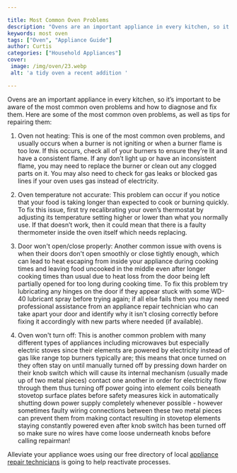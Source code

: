 ```yaml
---

title: Most Common Oven Problems
description: "Ovens are an important appliance in every kitchen, so it’s important to be aware of the most common oven problems and how to diagn...see more detail"
keywords: most oven
tags: ["Oven", "Appliance Guide"]
author: Curtis
categories: ["Household Appliances"]
cover: 
 image: /img/oven/23.webp
 alt: 'a tidy oven a recent addition '

---
```


Ovens are an important appliance in every kitchen, so it’s important to be aware of the most common oven problems and how to diagnose and fix them. Here are some of the most common oven problems, as well as tips for repairing them:

1. Oven not heating: This is one of the most common oven problems, and usually occurs when a burner is not igniting or when a burner flame is too low. If this occurs, check all of your burners to ensure they’re lit and have a consistent flame. If any don’t light up or have an inconsistent flame, you may need to replace the burner or clean out any clogged parts on it. You may also need to check for gas leaks or blocked gas lines if your oven uses gas instead of electricity.

2. Oven temperature not accurate: This problem can occur if you notice that your food is taking longer than expected to cook or burning quickly. To fix this issue, first try recalibrating your oven’s thermostat by adjusting its temperature setting higher or lower than what you normally use. If that doesn’t work, then it could mean that there is a faulty thermometer inside the oven itself which needs replacing.

3. Door won't open/close properly: Another common issue with ovens is when their doors don't open smoothly or close tightly enough, which can lead to heat escaping from inside your appliance during cooking times and leaving food uncooked in the middle even after longer cooking times than usual due to heat loss from the door being left partially opened for too long during cooking time. To fix this problem try lubricating any hinges on the door if they appear stuck with some WD-40 lubricant spray before trying again; if all else fails then you may need professional assistance from an appliance repair technician who can take apart your door and identify why it isn't closing correctly before fixing it accordingly with new parts where needed (if available). 

4. Oven won't turn off: This is another common problem with many different types of appliances including microwaves but especially electric stoves since their elements are powered by electricity instead of gas like range top burners typically are; this means that once turned on they often stay on until manually turned off by pressing down harder on their knob switch which will cause its internal mechanism (usually made up of two metal pieces) contact one another in order for electricity flow through them thus turning off power going into element coils beneath stovetop surface plates before safety measures kick in automatically shutting down power supply completely whenever possible - however sometimes faulty wiring connections between these two metal pieces can prevent them from making contact resulting in stovetop elements staying constantly powered even after knob switch has been turned off so make sure no wires have come loose underneath knobs before calling repairman!

Alleviate your appliance woes using our free directory of local <a href="/pages/appliance-repair-technicians/">appliance repair technicians</a> is going to help reactivate processes.